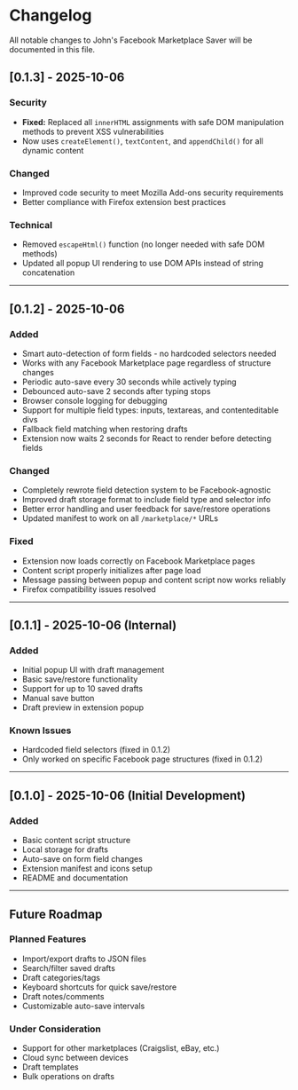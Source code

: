 # Changelog

All notable changes to John's Facebook Marketplace Saver will be documented in this file.

## [0.1.3] - 2025-10-06

### Security
- **Fixed:** Replaced all `innerHTML` assignments with safe DOM manipulation methods to prevent XSS vulnerabilities
- Now uses `createElement()`, `textContent`, and `appendChild()` for all dynamic content

### Changed
- Improved code security to meet Mozilla Add-ons security requirements
- Better compliance with Firefox extension best practices

### Technical
- Removed `escapeHtml()` function (no longer needed with safe DOM methods)
- Updated all popup UI rendering to use DOM APIs instead of string concatenation

---

## [0.1.2] - 2025-10-06

### Added
- Smart auto-detection of form fields - no hardcoded selectors needed
- Works with any Facebook Marketplace page regardless of structure changes
- Periodic auto-save every 30 seconds while actively typing
- Debounced auto-save 2 seconds after typing stops
- Browser console logging for debugging
- Support for multiple field types: inputs, textareas, and contenteditable divs
- Fallback field matching when restoring drafts
- Extension now waits 2 seconds for React to render before detecting fields

### Changed
- Completely rewrote field detection system to be Facebook-agnostic
- Improved draft storage format to include field type and selector info
- Better error handling and user feedback for save/restore operations
- Updated manifest to work on all `/marketplace/*` URLs

### Fixed
- Extension now loads correctly on Facebook Marketplace pages
- Content script properly initializes after page load
- Message passing between popup and content script now works reliably
- Firefox compatibility issues resolved

---

## [0.1.1] - 2025-10-06 (Internal)

### Added
- Initial popup UI with draft management
- Basic save/restore functionality
- Support for up to 10 saved drafts
- Manual save button
- Draft preview in extension popup

### Known Issues
- Hardcoded field selectors (fixed in 0.1.2)
- Only worked on specific Facebook page structures (fixed in 0.1.2)

---

## [0.1.0] - 2025-10-06 (Initial Development)

### Added
- Basic content script structure
- Local storage for drafts
- Auto-save on form field changes
- Extension manifest and icons setup
- README and documentation

---

## Future Roadmap

### Planned Features
- Import/export drafts to JSON files
- Search/filter saved drafts
- Draft categories/tags
- Keyboard shortcuts for quick save/restore
- Draft notes/comments
- Customizable auto-save intervals

### Under Consideration
- Support for other marketplaces (Craigslist, eBay, etc.)
- Cloud sync between devices
- Draft templates
- Bulk operations on drafts

